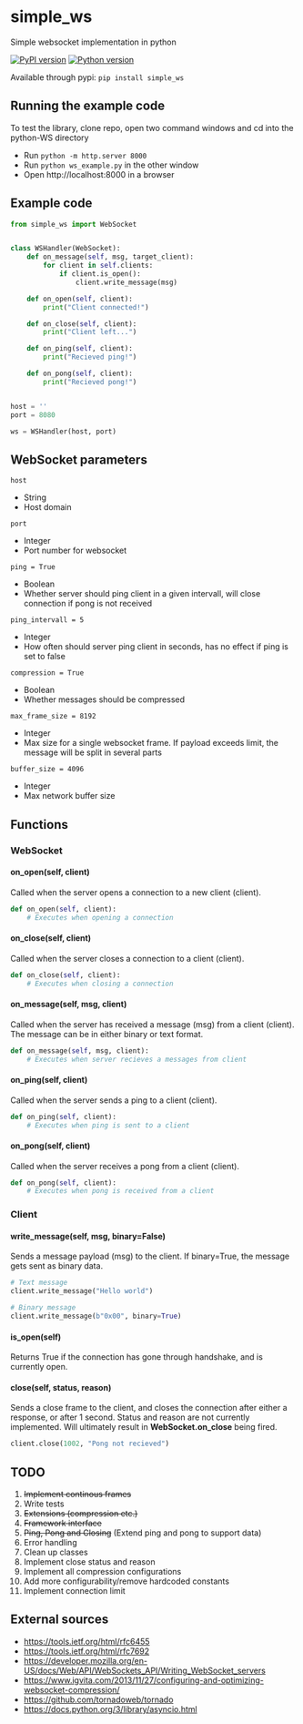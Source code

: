 # simple_ws
Simple websocket implementation in python

[![PyPI version](https://badge.fury.io/py/simple_ws.svg)](https://badge.fury.io/py/simple_ws)
[![Python version](https://img.shields.io/badge/python-3.6.1-blue.svg)](https://www.python.org/downloads/release/python-361/)

Available through pypi: 
`pip install simple_ws`

## Running the example code

To test the library, clone repo, open two command windows and cd into the python-WS directory

- Run `python -m http.server 8000`
- Run `python ws_example.py` in the other window
- Open http://localhost:8000 in a browser

## Example code

```python
from simple_ws import WebSocket


class WSHandler(WebSocket):
    def on_message(self, msg, target_client):
        for client in self.clients:
            if client.is_open():
                client.write_message(msg)

    def on_open(self, client):
        print("Client connected!")

    def on_close(self, client):
        print("Client left...")

    def on_ping(self, client):
        print("Recieved ping!")

    def on_pong(self, client):
        print("Recieved pong!")


host = ''
port = 8080

ws = WSHandler(host, port)
```

## WebSocket parameters
```host```
- String
- Host domain

```port```
- Integer
- Port number for websocket

```ping = True```
- Boolean
- Whether server should ping client in a given intervall, will close connection if pong is not received

```ping_intervall = 5```
- Integer
- How often should server ping client in seconds, has no effect if ping is set to false

```compression = True```
- Boolean
- Whether messages should be compressed

```max_frame_size = 8192```
- Integer
- Max size for a single websocket frame. If payload exceeds limit, the message will be split in several parts

```buffer_size = 4096```
- Integer
- Max network buffer size



## Functions
### WebSocket
#### on_open(self, client)
Called when the server opens a connection to a new client (client).
```python
def on_open(self, client):
    # Executes when opening a connection
```

#### on_close(self, client)
Called when the server closes a connection to a client (client).
```python
def on_close(self, client):
    # Executes when closing a connection
```

#### on_message(self, msg, client)
Called when the server has received a message (msg) from a client (client). The message can be in either binary or text format.
```python
def on_message(self, msg, client):
    # Executes when server recieves a messages from client
```

#### on_ping(self, client)
Called when the server sends a ping to a client (client).
```python
def on_ping(self, client):
    # Executes when ping is sent to a client
```

#### on_pong(self, client)
Called when the server receives a pong from a client (client).
```python
def on_pong(self, client):
    # Executes when pong is received from a client
```

### Client
#### write_message(self, msg, binary=False)
Sends a message payload (msg) to the client. If binary=True, the message gets sent as binary data.

```python
# Text message
client.write_message("Hello world")

# Binary message
client.write_message(b"0x00", binary=True)
```

#### is_open(self)
Returns True if the connection has gone through handshake, and is currently open.

#### close(self, status, reason)
Sends a close frame to the client, and closes the connection after either a response, or after 1 second. Status and reason are not currently implemented. Will ultimately result in __WebSocket.on_close__ being fired.

```python
client.close(1002, "Pong not recieved")
```


## TODO
1. ~~Implement continous frames~~
2. Write tests
3. ~~Extensions (compression etc.)~~
4. ~~Framework interface~~
5. ~~Ping, Pong and Closing~~ (Extend ping and pong to support data)
6. Error handling
7. Clean up classes
8. Implement close status and reason
9. Implement all compression configurations
10. Add more configurability/remove hardcoded constants
11. Implement connection limit

## External sources
* https://tools.ietf.org/html/rfc6455
* https://tools.ietf.org/html/rfc7692
* https://developer.mozilla.org/en-US/docs/Web/API/WebSockets_API/Writing_WebSocket_servers
* https://www.igvita.com/2013/11/27/configuring-and-optimizing-websocket-compression/
* https://github.com/tornadoweb/tornado
* https://docs.python.org/3/library/asyncio.html
